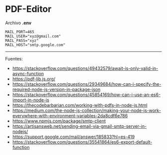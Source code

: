 # PDF-Editor


Archivo <b>.env</b>

```
MAIL_PORT=465
MAIL_USER="xyz@gmail.com"
MAIL_PASS="xyz"
MAIL_HOST="smtp.google.com"
```

---

Fuentes:

+ https://stackoverflow.com/questions/49432579/await-is-only-valid-in-async-function
+ https://pdf-lib.js.org/
+ https://stackoverflow.com/questions/29349684/how-can-i-specify-the-required-node-js-version-in-package-json
+ https://stackoverflow.com/questions/45854169/how-can-i-use-an-es6-import-in-node-js
+ https://thecodebarbarian.com/working-with-pdfs-in-node-js.html
+ https://medium.com/the-node-js-collection/making-your-node-js-work-everywhere-with-environment-variables-2da8cdf6e786
+ https://www.npmjs.com/package/smtp-client
+ https://artisansweb.net/sending-email-via-gmail-smtp-server-in-nodejs/
+ https://support.google.com/mail/answer/185833?hl=es-419
+ https://stackoverflow.com/questions/35541864/es6-export-default-function
